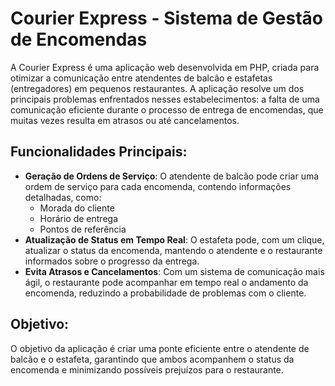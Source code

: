 # Courier Express - Sistema de Gestão de Encomendas

A Courier Express é uma aplicação web desenvolvida em PHP, criada para otimizar a comunicação entre atendentes de balcão e estafetas (entregadores) em pequenos restaurantes. A aplicação resolve um dos principais problemas enfrentados nesses estabelecimentos: a falta de uma comunicação eficiente durante o processo de entrega de encomendas, que muitas vezes resulta em atrasos ou até cancelamentos.

## Funcionalidades Principais:
- **Geração de Ordens de Serviço**: O atendente de balcão pode criar uma ordem de serviço para cada encomenda, contendo informações detalhadas, como:
  - Morada do cliente
  - Horário de entrega
  - Pontos de referência
- **Atualização de Status em Tempo Real**: O estafeta pode, com um clique, atualizar o status da encomenda, mantendo o atendente e o restaurante informados sobre o progresso da entrega.
- **Evita Atrasos e Cancelamentos**: Com um sistema de comunicação mais ágil, o restaurante pode acompanhar em tempo real o andamento da encomenda, reduzindo a probabilidade de problemas com o cliente.

## Objetivo:
O objetivo da aplicação é criar uma ponte eficiente entre o atendente de balcão e o estafeta, garantindo que ambos acompanhem o status da encomenda e minimizando possíveis prejuízos para o restaurante.
